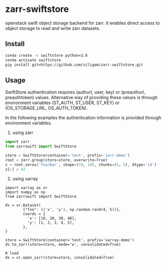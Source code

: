 # zarr-swiftstore
openstack swift object storage backend for zarr. It enables direct access to
object storage to read and write zarr datasets.

## Install

```bash
conda create -n swiftstore python=3.6
conda activate swiftstore
pip install git+https://github.com/siligam/zarr-swiftstore.git
```

## Usage

SwiftStore authentication requires (authurl, user, key) or (preauthurl, preauthtoken)
values. Alternative way of providing these values is through environment variables
(ST_AUTH, ST_USER, ST_KEY) or (OS_STORAGE_URL, OS_AUTH_TOKEN).

In the following examples the authentication information is provided through
environment variables.

1. using zarr

```python
import zarr
from zarrswift import SwiftStore

store = SwiftStore(container='test', prefix='zarr-demo')
root = zarr.group(store=store, overwrite=True)
z = root.zeros('foo/bar', shape=(10, 10), chunks=(5, 5), dtype='i4')
z[:] = 42
```

2. using xarray

```pythonw
import xarray as xr
import numpy as np
from zarrswift import SwiftStore

ds = xr.Dataset(
        {"foo": (('x', 'y'), np.random.rand(4, 5))},
        coords = {
          'x': [10, 20, 30, 40],
          'y': [1, 2, 3, 4, 5],
        },
}

store = SwiftStore(container='test', prefix='xarray-demo')
ds.to_zarr(store=store, mode='w', consolidated=True)

# load
ds = xr.open_zarr(store=store, consolidated=True)
```
